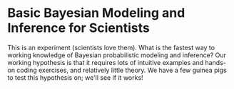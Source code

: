 # Basic Bayesian Modeling and Inference for Scientists

This is an experiment (scientists love them).  What is the
fastest way to working knowledge of Bayesian probabilistic
modeling and inference? Our working hypothesis is that it
requires lots of intuitive examples and hands-on coding
exercises, and relatively little theory. We have a few
guinea pigs to test this hypothesis on; we'll see if it works!
